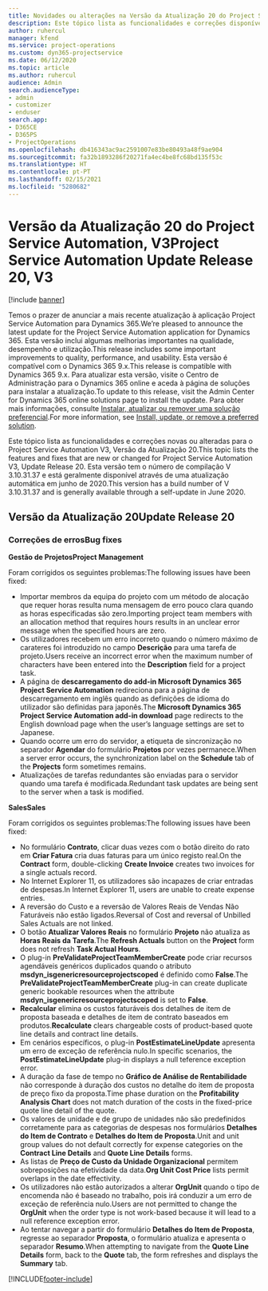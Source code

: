 ```yaml
---
title: Novidades ou alterações na Versão da Atualização 20 do Project Service Automation, V3
description: Este tópico lista as funcionalidades e correções disponíveis na Versão da Atualização 20 do Project Service Automation, V3
author: ruhercul
manager: kfend
ms.service: project-operations
ms.custom: dyn365-projectservice
ms.date: 06/12/2020
ms.topic: article
ms.author: ruhercul
audience: Admin
search.audienceType:
- admin
- customizer
- enduser
search.app:
- D365CE
- D365PS
- ProjectOperations
ms.openlocfilehash: db416343ac9ac2591007e83be80493a48f9ae904
ms.sourcegitcommit: fa32b1893286f20271fa4ec4be8fc68bd135f53c
ms.translationtype: HT
ms.contentlocale: pt-PT
ms.lasthandoff: 02/15/2021
ms.locfileid: "5280682"
---
```

# <a name="project-service-automation-update-release-20-v3"></a><span data-ttu-id="d4644-103">Versão da Atualização 20 do Project Service Automation, V3</span><span class="sxs-lookup"><span data-stu-id="d4644-103">Project Service Automation Update Release 20, V3</span></span>

[!include [banner](../includes/psa-now-project-operations.md)]

<span data-ttu-id="d4644-104">Temos o prazer de anunciar a mais recente atualização à aplicação Project Service Automation para Dynamics 365.</span><span class="sxs-lookup"><span data-stu-id="d4644-104">We’re pleased to announce the latest update for the Project Service Automation application for Dynamics 365.</span></span> <span data-ttu-id="d4644-105">Esta versão inclui algumas melhorias importantes na qualidade, desempenho e utilização.</span><span class="sxs-lookup"><span data-stu-id="d4644-105">This release includes some important improvements to quality, performance, and usability.</span></span> <span data-ttu-id="d4644-106">Esta versão é compatível com o Dynamics 365 9.x.</span><span class="sxs-lookup"><span data-stu-id="d4644-106">This release is compatible with Dynamics 365 9.x.</span></span> <span data-ttu-id="d4644-107">Para atualizar esta versão, visite o Centro de Administração para o Dynamics 365 online e aceda à página de soluções para instalar a atualização.</span><span class="sxs-lookup"><span data-stu-id="d4644-107">To update to this release, visit the Admin Center for Dynamics 365 online solutions page to install the update.</span></span> <span data-ttu-id="d4644-108">Para obter mais informações, consulte [Instalar, atualizar ou remover uma solução preferencial](https://docs.microsoft.com/power-platform/admin/install-remove-preferred-solution).</span><span class="sxs-lookup"><span data-stu-id="d4644-108">For more information, see [Install, update, or remove a preferred solution](https://docs.microsoft.com/power-platform/admin/install-remove-preferred-solution).</span></span>

<span data-ttu-id="d4644-109">Este tópico lista as funcionalidades e correções novas ou alteradas para o Project Service Automation V3, Versão da Atualização 20.</span><span class="sxs-lookup"><span data-stu-id="d4644-109">This topic lists the features and fixes that are new or changed for Project Service Automation V3, Update Release 20.</span></span> <span data-ttu-id="d4644-110">Esta versão tem o número de compilação V 3.10.31.37 e está geralmente disponível através de uma atualização automática em junho de 2020.</span><span class="sxs-lookup"><span data-stu-id="d4644-110">This version has a build number of V 3.10.31.37 and is generally available through a self-update in June 2020.</span></span>

## <a name="update-release-20"></a><span data-ttu-id="d4644-111">Versão da Atualização 20</span><span class="sxs-lookup"><span data-stu-id="d4644-111">Update Release 20</span></span>

### <a name="bug-fixes"></a><span data-ttu-id="d4644-112">Correções de erros</span><span class="sxs-lookup"><span data-stu-id="d4644-112">Bug fixes</span></span>

<span data-ttu-id="d4644-113">**Gestão de Projetos**</span><span class="sxs-lookup"><span data-stu-id="d4644-113">**Project Management**</span></span>

<span data-ttu-id="d4644-114">Foram corrigidos os seguintes problemas:</span><span class="sxs-lookup"><span data-stu-id="d4644-114">The following issues have been fixed:</span></span>

- <span data-ttu-id="d4644-115">Importar membros da equipa do projeto com um método de alocação que requer horas resulta numa mensagem de erro pouco clara quando as horas especificadas são zero.</span><span class="sxs-lookup"><span data-stu-id="d4644-115">Importing project team members with an allocation method that requires hours results in an unclear error message when the specified hours are zero.</span></span>
- <span data-ttu-id="d4644-116">Os utilizadores recebem um erro incorreto quando o número máximo de carateres foi introduzido no campo **Descrição** para uma tarefa de projeto.</span><span class="sxs-lookup"><span data-stu-id="d4644-116">Users receive an incorrect error when the maximum number of characters have been entered into the **Description** field for a project task.</span></span>
- <span data-ttu-id="d4644-117">A página de **descarregamento do add-in Microsoft Dynamics 365 Project Service Automation** redireciona para a página de descarregamento em inglês quando as definições de idioma do utilizador são definidas para japonês.</span><span class="sxs-lookup"><span data-stu-id="d4644-117">The **Microsoft Dynamics 365 Project Service Automation add-in download** page redirects to the English download page when the user’s language settings are set to Japanese.</span></span>
- <span data-ttu-id="d4644-118">Quando ocorre um erro do servidor, a etiqueta de sincronização no separador **Agendar** do formulário **Projetos** por vezes permanece.</span><span class="sxs-lookup"><span data-stu-id="d4644-118">When a server error occurs, the synchronization label on the **Schedule** tab of the **Projects** form sometimes remains.</span></span>
- <span data-ttu-id="d4644-119">Atualizações de tarefas redundantes são enviadas para o servidor quando uma tarefa é modificada.</span><span class="sxs-lookup"><span data-stu-id="d4644-119">Redundant task updates are being sent to the server when a task is modified.</span></span>

<span data-ttu-id="d4644-120">**Sales**</span><span class="sxs-lookup"><span data-stu-id="d4644-120">**Sales**</span></span>

<span data-ttu-id="d4644-121">Foram corrigidos os seguintes problemas:</span><span class="sxs-lookup"><span data-stu-id="d4644-121">The following issues have been fixed:</span></span>

- <span data-ttu-id="d4644-122">No formulário **Contrato**, clicar duas vezes com o botão direito do rato em **Criar Fatura** cria duas faturas para um único registo real.</span><span class="sxs-lookup"><span data-stu-id="d4644-122">On the **Contract** form, double-clicking **Create Invoice** creates two invoices for a single actuals record.</span></span>
- <span data-ttu-id="d4644-123">No Internet Explorer 11, os utilizadores são incapazes de criar entradas de despesas.</span><span class="sxs-lookup"><span data-stu-id="d4644-123">In Internet Explorer 11, users are unable to create expense entries.</span></span>
- <span data-ttu-id="d4644-124">A reversão do Custo e a reversão de Valores Reais de Vendas Não Faturáveis não estão ligados.</span><span class="sxs-lookup"><span data-stu-id="d4644-124">Reversal of Cost and reversal of Unbilled Sales Actuals are not linked.</span></span>
- <span data-ttu-id="d4644-125">O botão **Atualizar Valores Reais** no formulário **Projeto** não atualiza as **Horas Reais da Tarefa**.</span><span class="sxs-lookup"><span data-stu-id="d4644-125">The **Refresh Actuals** button on the **Project** form does not refresh **Task Actual Hours**.</span></span>
- <span data-ttu-id="d4644-126">O plug-in **PreValidateProjectTeamMemberCreate** pode criar recursos agendáveis genéricos duplicados quando o atributo **msdyn_isgenericresourceprojectscoped** é definido como **False**.</span><span class="sxs-lookup"><span data-stu-id="d4644-126">The **PreValidateProjectTeamMemberCreate** plug-in can create duplicate generic bookable resources when the attribute **msdyn_isgenericresourceprojectscoped** is set to **False**.</span></span>
- <span data-ttu-id="d4644-127">**Recalcular** elimina os custos faturáveis dos detalhes de item de proposta baseada e detalhes de item de contrato baseados em produtos.</span><span class="sxs-lookup"><span data-stu-id="d4644-127">**Recalculate** clears chargeable costs of product-based quote line details and contract line details.</span></span>
- <span data-ttu-id="d4644-128">Em cenários específicos, o plug-in **PostEstimateLineUpdate** apresenta um erro de exceção de referência nulo.</span><span class="sxs-lookup"><span data-stu-id="d4644-128">In specific scenarios, the **PostEstimateLineUpdate** plug-in displays a null teference exception error.</span></span>
- <span data-ttu-id="d4644-129">A duração da fase de tempo no **Gráfico de Análise de Rentabilidade** não corresponde à duração dos custos no detalhe do item de proposta de preço fixo da proposta.</span><span class="sxs-lookup"><span data-stu-id="d4644-129">Time phase duration on the **Profitability Analysis Chart** does not match duration of the costs in the fixed-price quote line detail of the quote.</span></span>
- <span data-ttu-id="d4644-130">Os valores de unidade e de grupo de unidades não são predefinidos corretamente para as categorias de despesas nos formulários **Detalhes do Item de Contrato** e **Detalhes do Item de Proposta**.</span><span class="sxs-lookup"><span data-stu-id="d4644-130">Unit and unit group values do not default correctly for expense categories on the **Contract Line Details** and **Quote Line Details** forms.</span></span>
- <span data-ttu-id="d4644-131">As listas de **Preço de Custo da Unidade Organizacional** permitem sobreposições na efetividade da data.</span><span class="sxs-lookup"><span data-stu-id="d4644-131">**Org Unit Cost Price** lists permit overlaps in the date effectivity.</span></span>
- <span data-ttu-id="d4644-132">Os utilizadores não estão autorizados a alterar **OrgUnit** quando o tipo de encomenda não é baseado no trabalho, pois irá conduzir a um erro de exceção de referência nulo.</span><span class="sxs-lookup"><span data-stu-id="d4644-132">Users are not permitted to change the **OrgUnit** when the order type is not work-based because it will lead to a null reference exception error.</span></span>
- <span data-ttu-id="d4644-133">Ao tentar navegar a partir do formulário **Detalhes do Item de Proposta**, regresse ao separador **Proposta**, o formulário atualiza e apresenta o separador **Resumo**.</span><span class="sxs-lookup"><span data-stu-id="d4644-133">When attempting to navigate from the **Quote Line Details** form, back to the **Quote** tab, the form refreshes and displays the **Summary** tab.</span></span>


[!INCLUDE[footer-include](../includes/footer-banner.md)]